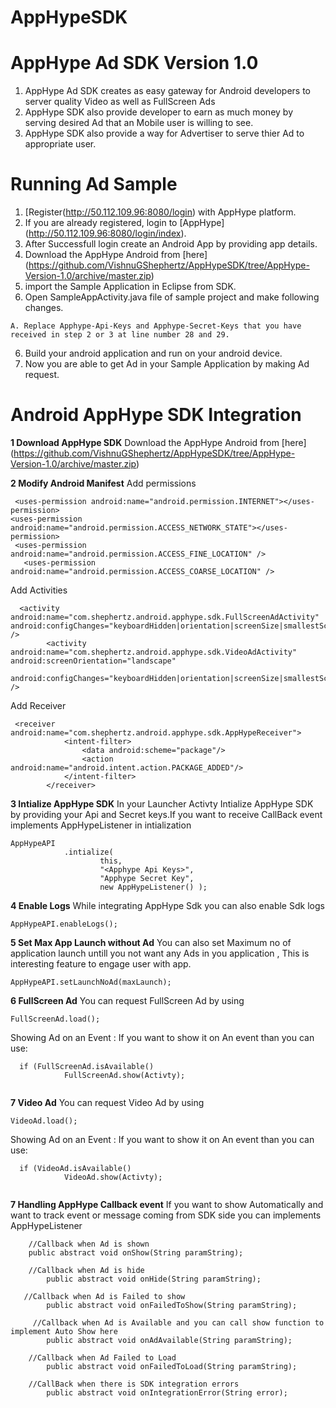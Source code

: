 AppHypeSDK
==========

# AppHype Ad SDK Version 1.0


1. AppHype Ad SDK creates as easy gateway for  Android developers to server quality Video as well as FullScreen Ads
2. AppHype SDK also provide developer to earn as much money by serving desired Ad that an Mobile user is willing to see.
3. AppHype SDK also provide a way for Advertiser to serve thier Ad to appropriate user.

# Running Ad Sample 

1. [Register(http://50.112.109.96:8080/login) with AppHype platform.
2. If you are already registered, login to [AppHype] (http://50.112.109.96:8080/login/index).
3. After Successfull login create an Android App by providing app details.
4. Download the AppHype Android  from [here] (https://github.com/VishnuGShephertz/AppHypeSDK/tree/AppHype-Version-1.0/archive/master.zip)
5. import the Sample Application in Eclipse from SDK.
5. Open SampleAppActivity.java file of sample project and make following changes.

```
A. Replace Apphype-Api-Keys and Apphype-Secret-Keys that you have received in step 2 or 3 at line number 28 and 29.

```
6. Build your android application and run on your android device.
7. Now you are able to get Ad in your Sample Application by making Ad request.

# Android AppHype SDK Integration

__1 Download AppHype SDK__ Download the AppHype Android  from [here] (https://github.com/VishnuGShephertz/AppHypeSDK/tree/AppHype-Version-1.0/archive/master.zip)


__2 Modify Android Manifest__ 
Add permissions 
```
 <uses-permission android:name="android.permission.INTERNET"></uses-permission>
<uses-permission android:name="android.permission.ACCESS_NETWORK_STATE"></uses-permission>
 <uses-permission android:name="android.permission.ACCESS_FINE_LOCATION" />
   <uses-permission android:name="android.permission.ACCESS_COARSE_LOCATION" />
```

Add Activities

```
  <activity android:name="com.shephertz.android.apphype.sdk.FullScreenAdActivity" android:configChanges="keyboardHidden|orientation|screenSize|smallestScreenSize" />
        <activity android:name="com.shephertz.android.apphype.sdk.VideoAdActivity" android:screenOrientation="landscape"
             android:configChanges="keyboardHidden|orientation|screenSize|smallestScreenSize" />
```
Add Receiver

```
 <receiver android:name="com.shephertz.android.apphype.sdk.AppHypeReceiver">
            <intent-filter>
                <data android:scheme="package"/>
                <action android:name="android.intent.action.PACKAGE_ADDED"/>
            </intent-filter>
        </receiver>
```

__3 Intialize AppHype SDK__ In your Launcher Activty Intialize AppHype SDK by providing your Api and Secret keys.If you want to receive CallBack event implements AppHypeListener in intialization 
```
AppHypeAPI
			.intialize(
					this,
					"<Apphype Api Keys>",
					"Apphype Secret Key",
					new AppHypeListener() );
```

__4 Enable Logs__ While integrating AppHype Sdk you can also enable Sdk logs 

```
AppHypeAPI.enableLogs();

```
__5 Set Max App Launch without Ad__ You can also set Maximum no of application launch untill you not want any Ads in you application ,
This is interesting feature to engage user with app.

```
AppHypeAPI.setLaunchNoAd(maxLaunch);

```

__6 FullScreen Ad__ You can request FullScreen Ad by using

```
FullScreenAd.load();

```
Showing Ad on an Event : If you want to show it on An event than you can use:

```
  if (FullScreenAd.isAvailable()
			FullScreenAd.show(Activty);
				
```
__7 Video Ad__ You can request Video Ad by using

```
VideoAd.load();

```
Showing Ad on an Event : If you want to show it on An event than you can use:

```
  if (VideoAd.isAvailable()
			VideoAd.show(Activty);
				
```
__7 Handling AppHype Callback event__ If you want to show Automatically and want to track event or message coming from SDK side you can implements AppHypeListener

``` 
    //Callback when Ad is shown
    public abstract void onShow(String paramString);
    
    //Callback when Ad is hide
		public abstract void onHide(String paramString);
		
   //Callback when Ad is Failed to show
		public abstract void onFailedToShow(String paramString);
		
     //Callback when Ad is Available and you can call show function to implement Auto Show here
		public abstract void onAdAvailable(String paramString);

    //Callback when Ad Failed to Load
		public abstract void onFailedToLoad(String paramString);
    
    //CallBack when there is SDK integration errors
		public abstract void onIntegrationError(String error);
				
```



